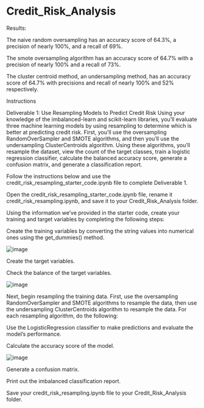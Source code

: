 # Credit_Risk_Analysis

Results:

The naive random oversampling has an accuracy score of 64.3%, a precision of nearly 100%, and a recall of 69%.

The smote oversampling algorithm has an accuracy score of 64.7% with a precision of nearly 100% and a recall of 73%.

The cluster centroid method, an undersampling method, has an accuracy score of 64.7% with precisions and recall of nearly 100% and 52% respectively.

Instructions


Deliverable 1: Use Resampling Models to Predict Credit Risk
Using your knowledge of the imbalanced-learn and scikit-learn libraries, you’ll evaluate three machine learning models by using resampling to determine which is better at predicting credit risk. First, you’ll use the oversampling RandomOverSampler and SMOTE algorithms, and then you’ll use the undersampling ClusterCentroids algorithm. Using these algorithms, you’ll resample the dataset, view the count of the target classes, train a logistic regression classifier, calculate the balanced accuracy score, generate a confusion matrix, and generate a classification report.

Follow the instructions below and use the credit_risk_resampling_starter_code.ipynb file to complete Deliverable 1.

Open the credit_risk_resampling_starter_code.ipynb file, rename it credit_risk_resampling.ipynb, and save it to your Credit_Risk_Analysis folder.

Using the information we’ve provided in the starter code, create your training and target variables by completing the following steps:

Create the training variables by converting the string values into numerical ones using the get_dummies() method.

![image](https://user-images.githubusercontent.com/117233641/232632372-b3807bf5-77dd-44bc-86c7-975b86cce367.png)

Create the target variables.

Check the balance of the target variables.

![image](https://user-images.githubusercontent.com/117233641/232632610-9bca2ad3-7807-48bf-a678-580101679a95.png)


Next, begin resampling the training data. First, use the oversampling RandomOverSampler and SMOTE algorithms to resample the data, then use the undersampling ClusterCentroids algorithm to resample the data. For each resampling algorithm, do the following:

Use the LogisticRegression classifier to make predictions and evaluate the model’s performance.

Calculate the accuracy score of the model.

![image](https://user-images.githubusercontent.com/117233641/232632913-e80e0759-e70a-4751-a9aa-dfdd7087899c.png)


Generate a confusion matrix.

Print out the imbalanced classification report.

Save your credit_risk_resampling.ipynb file to your Credit_Risk_Analysis folder.


